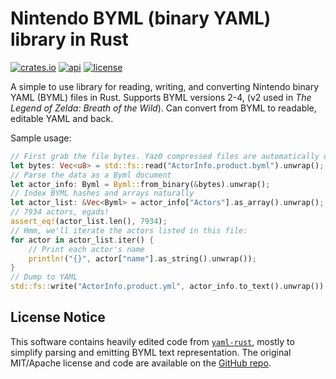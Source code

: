 # Nintendo BYML (binary YAML) library in Rust

[![crates.io](https://img.shields.io/crates/v/byml)](https://crates.io/crates/byml)
[![api](https://img.shields.io/badge/api-rustdoc-558b2f)](https://docs.rs/byml/)
[![license](https://img.shields.io/crates/l/byml)](https://spdx.org/licenses/MIT.html)

A simple to use library for reading, writing, and converting Nintendo binary YAML (BYML) files in
Rust. Supports BYML versions 2-4, (v2 used in *The Legend of Zelda: Breath of the Wild*). Can
convert from BYML to readable, editable YAML and back.

Sample usage:

```rust
// First grab the file bytes. Yaz0 compressed files are automatically decompressed.
let bytes: Vec<u8> = std::fs::read("ActorInfo.product.byml").unwrap();
// Parse the data as a Byml document
let actor_info: Byml = Byml::from_binary(&bytes).unwrap();
// Index BYML hashes and arrays naturally
let actor_list: &Vec<Byml> = actor_info["Actors"].as_array().unwrap();
// 7934 actors, egads!
assert_eq!(actor_list.len(), 7934);
// Hmm, we'll iterate the actors listed in this file:
for actor in actor_list.iter() {
    // Print each actor's name
    println!("{}", actor["name"].as_string().unwrap());
}
// Dump to YAML
std::fs::write("ActorInfo.product.yml", actor_info.to_text().unwrap()).unwrap();
```

## License Notice

This software contains heavily edited code from [`yaml-rust`](https://crates.io/crates/yaml-rust),
mostly to simplify parsing and emitting BYML text representation. The original MIT/Apache license
and code are available on the [GitHub repo](https://github.com/chyh1990/yaml-rust).
